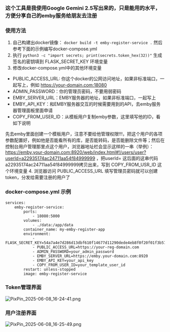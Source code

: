 ### 这个工具是我使用Google Gemini 2.5写出来的，只是能用的水平，方便分享自己的emby服务给朋友去注册
### 使用方法
1. 自己构建出docker镜像： `docker build -t emby-register-service .` 然后参考下面的示例编写docker-compose.yml
2. 执行 `python3 -c "import secrets; print(secrets.token_hex(32))"` 生成签名的密钥填到 FLASK_SECRET_KEY 环境变量
3. 修改docker-compose.yml中的其他环境变量
- PUBLIC_ACCESS_URL: 你这个docker的公网访问地址，如果非标准端口，一起写上，例如 https://your-domain.com:18080
- ADMIN_PASSWORD：你的管理员密码，不要用弱密码
- EMBY_SERVER_URL：EMBY服务器的地址，如果非标准端口，一起写上
- EMBY_API_KEY：和EMBY服务器交互的时候需要用到的API，去emby服务器管理面板里面申请
- COPY_FROM_USER_ID：从模板用户复制emby参数，这里填写他的ID，看如下说明

先去emby里面创建一个模板用户，注意不要给他管理权限!!!，把这个用户的各项参数配置好，例如他是否能看所有的库，是否能转码，是否能删除文件等；然后在控制台用户管理那里点这个用户，浏览器地址栏会显示这样的一串（举例）：https://emby.your-domain.com:8920/web/index.html#!/users/user?userId=a22935174ac24711aa54f84999999⁠ ，把userId= 这后面的这串代码a22935174ac24711aa54f84999999拷贝出来，写到 COPY_FROM_USR_ID 这个环境变量
4. 浏览器访问 PUBLIC_ACCESS_URL 填写管理员密码就可以创建token，分发给需要注册的用户了

### docker-compose.yml 示例
```
services:
    emby-register-service:
        ports:
            - 18080:5000
        volumes:
            - ./data:/app/data
        container_name: my-emby-register-app
        environment:
            - FLASK_SECRET_KEY=54a7a4e7d286d13dbf610f14677d11290dede4eb8f0f20f01f3b57b109530f8d
            - PUBLIC_ACCESS_URL=https://your-reg-domain.com
            - ADMIN_PASSWORD=your_admin_password
            - EMBY_SERVER_URL=https://emby.your-domain.com:8920
            - EMBY_API_KEY=your_api_key
            - COPY_FROM_USER_ID=your_template_user_id
        restart: unless-stopped
        image: emby-register-service
```

### Token管理界面
![PixPin_2025-06-08_16-24-41.png](https://image.dooo.ng/c/2025/06/08/68454b033e0d3.webp)

### 用户注册界面
![PixPin_2025-06-08_16-25-49.png](https://image.dooo.ng/c/2025/06/08/68454b02d33ec.webp)


